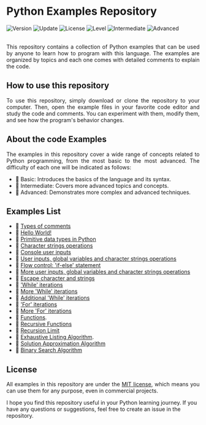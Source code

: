 # Python Examples Repository

<div align="left">
  <img src="https://img.shields.io/badge/Release-v1.5.0-4848EC.svg" alt="Version">
	<img src="https://img.shields.io/badge/Update-Sep%202024-F33F3F.svg" alt="Update">
	<img src="https://img.shields.io/badge/License-MIT%20License-800000.svg" alt="License">
	<img src="https://img.shields.io/badge/Level-Basic-16c60c.svg" alt="Level">
	<img src="https://img.shields.io/badge/Intermediate-f7630c.svg" alt="Intermediate">
	<img src="https://img.shields.io/badge/Advanced-e81224.svg" alt="Advanced">
</div>
<br />
<p align="justify">
This repository contains a collection of Python examples that can be used by anyone to learn how to program with this language. The examples are organized by topics and each one comes with detailed comments to explain the code.
</p>

## How to use this repository

<p align="justify">
To use this repository, simply download or clone the repository to your computer. Then, open the example files in your favorite code editor and study the code and comments. You can experiment with them, modify them, and see how the program's behavior changes.
</p>

## About the code Examples

<p align="justify">
The examples in this repository cover a wide range of concepts related to Python programming, from the most basic to the most advanced.  The difficulty of each one will be indicated as follows:
	<ul>
		<li>📗 Basic: Introduces the basics of the language and its syntax.</li>
		<li>📙 Intermediate: Covers more advanced topics and concepts.</li>
		<li>📕 Advanced: Demonstrates more complex and advanced techniques.</li>
	</ul>
</p>

## Examples List

-   📗 [Types of comments](https://github.com/seyerjo/python-sample-code/blob/main/00-comments-types.py "Types of comments")
-   📗 [Hello World!](https://github.com/seyerjo/python-sample-code/blob/main/01-hello-world.py "Hello World!")
-   📗 [Primitive data types in Python](https://github.com/seyerjo/python-sample-code/blob/main/02-primitives-data-type.py "Primitive data types in Python")
-   📗 [Character strings operations](https://github.com/seyerjo/python-sample-code/blob/main/03-strings-operations.py "Character strings operations")
-   📗 [Console user inputs](https://github.com/seyerjo/python-sample-code/blob/main/04-inputs.py "Console user inputs")
-   📗 [User inputs, global variables and character strings operations](https://github.com/seyerjo/python-sample-code/blob/main/05-inputs-variables-and-strings.py "User inputs, global variables and character strings operations")
-   📗 [Flow control: 'if-else' statement](https://github.com/seyerjo/python-sample-code/blob/main/06-flow-control.py "User inputs, global variables and character strings operations")
-   📗 [More user inputs, global variables and character strings operations](https://github.com/seyerjo/python-sample-code/blob/main/07-more-inputs-variables-and-strings.py "More user inputs, global variables and character strings operations")
-   📗 [Escape character and strings](https://github.com/seyerjo/python-sample-code/blob/main/19-escape-character-and-strings.py "Escape character and strings")
-   📙 ['While' iterations](https://github.com/seyerjo/python-sample-code/blob/main/08-while-iterations.py "'While' iterations")
-   📙 [More 'While' iterations](https://github.com/seyerjo/python-sample-code/blob/main/09-more-while-iterations.py "More 'While' iterations")
-   📙 [Additional 'While' iterations](https://github.com/seyerjo/python-sample-code/blob/main/10-additional-while-iterations.py "Additional 'While' iterations")
-   📙 ['For' iterations](https://github.com/seyerjo/python-sample-code/blob/main/11-for-iterations.py "'For' iterations")
-   📙 [More 'For' iterations](https://github.com/seyerjo/python-sample-code/blob/main/12-more-for-iterations.py "More 'For' iterations")
-   📙 [Functions](https://github.com/seyerjo/python-sample-code/blob/main/16-functions.py "Functions").
-   📕 [Recursive Functions](https://github.com/seyerjo/python-sample-code/blob/main/17-recursive-functions.py "Recursive Functions")
-   📕 [Recursion Limit](https://github.com/seyerjo/python-sample-code/blob/main/18-recursion-limit.py "Recursion Limit")
-   📕 [Exhaustive Listing Algorithm](https://github.com/seyerjo/python-sample-code/blob/main/13-exhaustive-listing-algorithm.py "Exhaustive Listing Algorithm").
-   📕 [Solution Approximation Algorithm](https://github.com/seyerjo/python-sample-code/blob/main/14-solution-approximation-algorithm.py "Solution Approximation Algorithm")
-   📕 [Binary Search Algorithm](https://github.com/seyerjo/python-sample-code/blob/main/15-binary-search-algorithm.py "Binary Search Algorithm")

## License

<p align="justify">
All examples in this repository are under the <a href="./LICENSE">MIT license</a>, which means you can use them for any purpose, even in commercial projects.

I hope you find this repository useful in your Python learning journey. If you have any questions or suggestions, feel free to create an issue in the repository.
</p>

